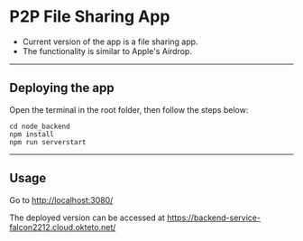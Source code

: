 # P2P File Sharing App
- Current version of the app is a file sharing app.
- The functionality is similar to Apple's Airdrop.
****

## Deploying the app
Open the terminal in the root folder, then follow the steps below:
~~~~
cd node_backend
npm install
npm run serverstart
~~~~
****

## Usage
Go to [http://localhost:3080/]()

The deployed version can be accessed at https://backend-service-falcon2212.cloud.okteto.net/
